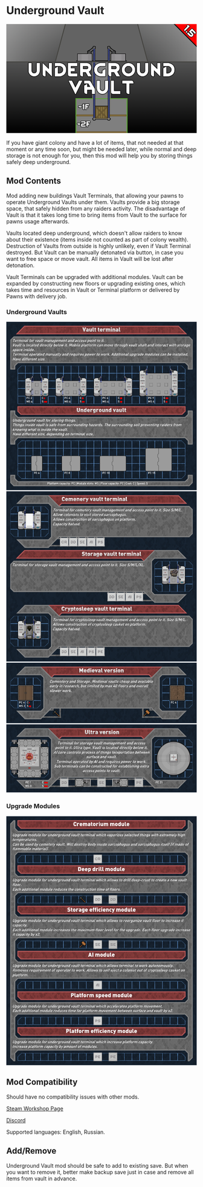 # Underground Vault

![Text](/Mod%20Page/Images/Underground%20Vault.png)

If you have giant colony and have a lot of items, that not needed at that moment or any time soon, but might be needed later, while normal and deep storage is not enough for you, then this mod will help you by storing things safely deep underground.

## Mod Contents

Mod adding new buildings Vault Terminals, that allowing your pawns to operate Underground Vaults under them. Vaults provide a big storage space, that safely hidden from any raiders activity. The disadvantage of Vault is that it takes long time to bring items from Vault to the surface for pawns usage afterwards. 

Vaults located deep underground, which doesn't allow raiders to know about their existence (items inside not counted as part of colony wealth). 
Destruction of Vaults from outside is highly unlikely, even if Vault Terminal destroyed. But Vault can be manually detonated via button, in case you want to free space or move vault. All items in Vault will be lost after detonation. 

Vault Terminals can be upgraded with additional modules.
Vault can be expanded by constructing new floors or upgrading existing ones, which takes time and resources in Vault or Terminal platform or delivered by Pawns with delivery job.

### Underground Vaults

![Text](/Mod%20Page/Images/Content/UV1.png)
![Text](/Mod%20Page/Images/Content/UV2.png)
![Text](/Mod%20Page/Images/Content/UV4.png)
![Text](/Mod%20Page/Images/Content/UV5.png)

### Upgrade Modules

![Text](/Mod%20Page/Images/Content/UV3.png)

## Mod Compatibility

Should have no compatibility issues with other mods.

[Steam Workshop Page](https://steamcommunity.com/sharedfiles/filedetails/?id=3021706489)

[Discord](https://discord.gg/tKsBgzzTsG)

Supported languages: English, Russian.

## Add/Remove

Underground Vault mod should be safe to add to existing save. But when you want to remove it, better make backup save just in case and remove all items from vault in advance.